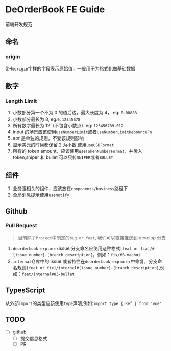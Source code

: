 # DeOrderBook FE Guide

前端开发规范

## 命名

### origin

带有`origin`字样的字段表示原始值，一般用于为格式化做基础数据

## 数字

### Length Limit

1. 小数部分第一个不为 0 的值后边，最大长度为 4， eg: `0.08888`
2. 小数部分最长为 8, eg:`0.12345678`
3. 所有数字最长为 12（不包含小数点）eg: `123456789.012`
4. input 的场景应该使用`useNumberLimit`或者`useNumberLimitDebounceFn`
5. apr 是单独的规则，不受该规则影响
6. 显示美元的时候都保留 2 为小数,使用`useUSDFormat`
7. 所有的 token amount，应该使用`useTokenNumberFormat`，并传入 token,sniper 和 bullet 可以只传`SNIPER`或者`BULLET`

## 组件

1. 业务强相关的组件，应该放在`components/business`路径下
1. 全局消息提示使用`useNotify`

## Github

### Pull Request

> 目前除了`Project`中制定的`bug or feat`, 我们可以直接推送到 develop 分支

1. `deorderbook-explorer`issue,分支命名应使用这种格式`[feat or fix]/#[issue number]-[branch description]`，例如：`fix/#8-maohui`
2. `internal`仓库中的 issue 或者特性在`deorderbook-explorer`中修复，分支命名规则`[feat or fix]/internal#[issue number]-[branch description]`,例如：`feat/internal#83-bullet`

## TypesScript

从外部`import`的类型应该使用`type`声明,例如:`import type { Ref } from 'vue'`

## TODO

- [ ] github
  - [ ] 提交信息格式
  - [ ] PR
